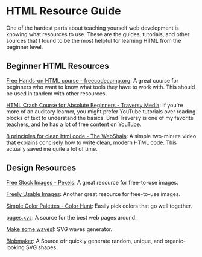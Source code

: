 # HTML Resource Guide

One of the hardest parts about teaching yourself web development is knowing what resources to use. These are the guides, tutorials, and other sources that I found to be the most helpful for learning HTML from the beginner level.

## Beginner HTML Resources
[Free Hands-on HTML course - freecodecamp.org](https://www.freecodecamp.org/learn/responsive-web-design/basic-html-and-html5/): A great course for beginners who want to know what tools they have to work with. This should be used in tandem with other resources. 
<br>

[HTML Crash Course for Absolute Beginners - Traversy Media](https://www.youtube.com/watch?v=UB1O30fR-EE): If you're more of an auditory learner, you might prefer YouTube tutorials over reading blocks of text to understand the basics. Brad Traversy is one of my favorite teachers, and he has a lot of free content on YouTube. 
<br>

[8 principles for clean html code - The WebShala](https://www.youtube.com/watch?v=mveMwXsM94w): A simple two-minute video that explains concisely how to write clean, modern HTML code. This actually saved me quite a lot of time.
<br>

## Design Resources

[Free Stock Images - Pexels](https://pexels.com/): A great resource for free-to-use images.

[Freely Usable Images](https://unsplash.com/): Another great resource for free-to-use images.

[Simple Color Palettes - Color Hunt](https://colorhunt.co/): Easily pick colors that go well together.

[pages.xyz](https://www.pages.xyz/): A source for the best web pages around.

[Make some waves!](https://getwaves.io/): SVG waves generator.

[Blobmaker](https://www.blobmaker.app/): A Source ofr quickly generate random, unique, and organic-looking SVG shapes.
